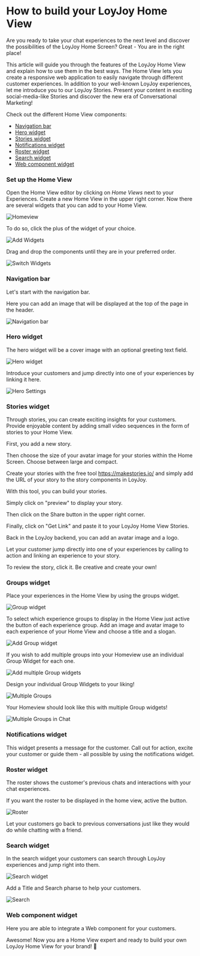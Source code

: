# How to build your LoyJoy Home View

Are you ready to take your chat experiences to the next level and discover the possibilities of the LoyJoy Home Screen? Great - You are in the right place!

This article will guide you through the features of the LoyJoy Home View and explain how to use them in the best ways. The Home View lets you create a responsive web application to easily navigate through different customer experiences. In addition to your well-known LoyJoy experiences, let me introduce you to our LoyJoy Stories. Present your content in exciting social-media-like Stories and discover the new era of Conversational Marketing!


Check out the different Home View components:

- [Navigation bar](#Navigation-bar)
- [Hero widget](#Hero-widget)
- [Stories widget](#Stories-widget)
- [Notifications widget](#Notifications-widget)
- [Roster widget](#Roster-widget)
- [Search widget](#Search-widget)
- [Web component widget](#Web-component-widget)


### Set up the Home View

Open the Home View editor by clicking on *Home Views* next to your Experiences. Create a new Home View in the upper right corner. Now there are several widgets that you can add to your Home View.

![Homeview](/experiences/homeview/Homeviews.png)

To do so, click the plus of the widget of your choice.

![Add Widgets](/experiences/homeview/Add_widget.gif)

Drag and drop the components until they are in your preferred order.

![Switch Widgets](/experiences/homeview/Switch_widget.gif)

### Navigation bar

Let's start with the navigation bar.

Here you can add an image that will be displayed at the top of the page in the header.

![Navigation bar](/experiences/homeview/Navigationbar.png)

### Hero widget

The hero widget will be a cover image with an optional greeting text field.

![Hero widget](/experiences/homeview/Hero_chat.png)

Introduce your customers and jump directly into one of your experiences by linking it here.

![Hero Settings](/experiences/homeview/Hero_widget.png)

### Stories widget

Through stories, you can create exciting insights for your customers. Provide enjoyable content by adding small video sequences in the form of stories to your Home View.

First, you add a new story.


Then choose the size of your avatar image for your stories within the Home Screen. Choose between large and compact.



Create your stories with the free tool https://makestories.io/ and simply add the URL of your story to the story components in LoyJoy.

With this tool, you can build your stories.


Simply click on "preview" to display your story.


Then click on the Share button in the upper right corner.



Finally, click on "Get Link" and paste it to your LoyJoy Home View Stories.


Back in the LoyJoy backend, you can add an avatar image and a logo.


Let your customer jump directly into one of your experiences by calling to action and linking an experience to your story.



To review the story, click it. Be creative and create your own!

### Groups widget

Place your experiences in the Home View by using the groups widget.

![Group widget](/experiences/homeview/Groupone.png)

To select which experience groups to display in the Home View just active the button of each experience group. Add an image and avatar image to each experience of your Home View and choose a title and a slogan.

![Add Group widget](/experiences/homeview/Add_Group.png)

If you wish to add multiple groups into your Homeview use an individual Group Widget for each one. 

![Add multiple Group widgets](/experiences/homeview/Group_Widget.png)

Design your individual Group Widgets to your liking! 

![Multiple Groups](/experiences/homeview/Grouptwo.png)

Your Homeview should look like this with multiple Group widgets!

![Multiple Groups in Chat](/experiences/homeview/Groups.png)

### Notifications widget

This widget presents a message for the customer. Call out for action, excite your customer or guide them - all possible by using the notifications widget.

### Roster widget

The roster shows the customer's previous chats and interactions with your chat experiences.

If you want the roster to be displayed in the home view, active the button.

![Roster](/experiences/homeview/Roster.gif)

Let your customers go back to previous conversations just like they would do while chatting with a friend.

### Search widget 

In the search widget your customers can search through LoyJoy experiences and jump right into them.

![Search widget](/experiences/homeview/Search_Chat.png)

Add a Title and Search pharse to help your customers. 

![Search](/experiences/homeview/Search_Widget.png)

### Web component widget 

Here you are able to integrate a Web component for your customers. 

Awesome! Now you are a Home View expert and ready to build your own LoyJoy Home View for your brand! :tada:
